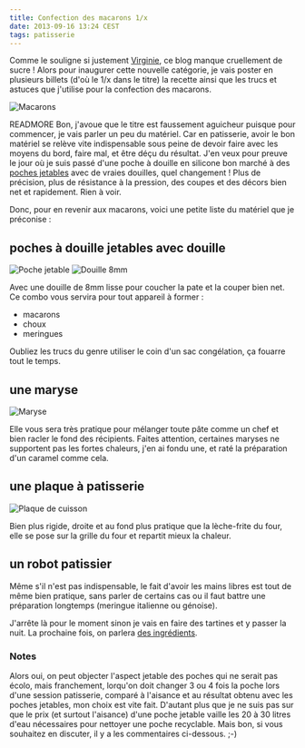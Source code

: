 ```yaml
---
title: Confection des macarons 1/x
date: 2013-09-16 13:24 CEST
tags: patisserie
---
```

Comme le souligne si justement [Virginie](https://twitter.com/le_bric_a_brac/status/378512686793129985), ce blog manque cruellement de sucre ! Alors pour inaugurer cette nouvelle catégorie, je vais poster en plusieurs billets (d'où le 1/x dans le titre) la recette ainsi que les trucs et astuces que j'utilise pour la confection des macarons.

![Macarons](/blog/2013/confection-des-macarons-1-x/macarons.jpg)

READMORE
Bon, j'avoue que le titre est faussement aguicheur puisque pour commencer, je vais parler un peu du matériel. Car en patisserie, avoir le bon matériel se relève vite indispensable sous peine de devoir faire avec les moyens du bord, faire mal, et être déçu du résultat. J'en veux pour preuve le jour où je suis passé d'une poche à douille en silicone bon marché à des [poches jetables](#poches_jetables) avec de vraies douilles, quel changement ! Plus de précision, plus de résistance à la pression, des coupes et des décors bien net et rapidement. Rien à voir.

Donc, pour en revenir aux macarons, voici une petite liste du matériel que je préconise :

## poches à douille jetables avec douille
![Poche jetable](/blog/2013/confection-des-macarons-1-x/poche-jetable.jpg)
![Douille 8mm](/blog/2013/confection-des-macarons-1-x/douille8.jpg)


Avec une douille de 8mm lisse pour coucher la pate et la couper bien net. Ce combo vous servira pour tout appareil à former :

- macarons
- choux
- meringues

Oubliez les trucs du genre utiliser le coin d'un sac congélation, ça fouarre tout le temps.

## une maryse
![Maryse](/blog/2013/confection-des-macarons-1-x/maryse.jpg)


Elle vous sera très pratique pour mélanger toute pâte comme un chef et bien racler le fond des récipients. Faites attention, certaines maryses ne supportent pas les fortes chaleurs, j'en ai fondu une, et raté la préparation d'un caramel comme cela.


## une plaque à patisserie
![Plaque de cuisson](/blog/2013/confection-des-macarons-1-x/plaque.jpg)


Bien plus rigide, droite et au fond plus pratique que la lèche-frite du four, elle se pose sur la grille du four et repartit mieux la chaleur.


## un robot patissier
Même s'il n'est pas indispensable, le fait d'avoir les mains libres est tout de même bien pratique, sans parler de certains cas ou il faut battre une préparation longtemps (meringue italienne ou génoise).

J'arrête là pour le moment sinon je vais en faire des tartines et y passer la nuit. La prochaine fois, on parlera [des ingrédients](/blog/2013/confection-des-macarons-les-ingredients).

### Notes
<a name="poches_jetables"></a>
Alors oui, on peut objecter l'aspect jetable des poches qui ne serait pas écolo, mais franchement, lorqu'on doit changer 3 ou 4 fois la poche lors d'une session patisserie, comparé à l'aisance et au résultat obtenu avec les poches jetables, mon choix est vite fait. D'autant plus que je ne suis pas sur que le prix (et surtout l'aisance) d'une poche jetable vaille les 20 à 30 litres d'eau nécessaires pour nettoyer une poche recyclable. Mais bon, si vous souhaitez en discuter, il y a les commentaires ci-dessous. ;-)
